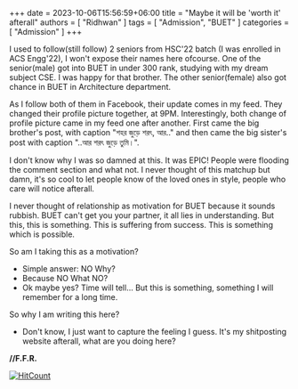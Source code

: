 ﻿+++ 
date = 2023-10-06T15:56:59+06:00
title = "Maybe it will be 'worth it' afterall"
authors = [ "Ridhwan" ]
tags = [ "Admission", "BUET" ]
categories = [ "Admission" ]
+++

I used to follow(still follow) 2 seniors from HSC'22 batch (I was enrolled in ACS Engg'22), I won't expose their names here ofcourse.
One of the senior(male) got into BUET in under 300 rank, studying with my dream subject CSE. I was happy for that brother. The other senior(female) also got chance in BUET in
Architecture department.<br>

As I follow both of them in Facebook, their update comes in my feed. They changed their profile picture together, at 9PM. Interestingly, both change of profile picture
came in my feed one after another. First came the big brother's post, with caption "শহর জুড়ে শরৎ,  আর.." and then came the big sister's post with caption "..আর শরৎ জুড়ে তুমি।".<br>

I don't know why I was so damned at this. It was EPIC! People were flooding the comment section and what not. I never thought of this matchup but damn, it's so cool to let people know
of the loved ones in style, people who care will notice afterall.<br>

I never thought of relationship as motivation for BUET because it sounds rubbish. BUET can't get you your partner, it all lies in understanding.
But this, this is something. This is suffering from success. This is something which is possible.<br>

So am I taking this as a motivation?
- Simple answer: NO
Why?
- Because NO
What NO?
- Ok maybe yes? Time will tell... But this is something, something I will remember for a long time.

So why I am writing this here?
- Don't know, I just want to capture the feeling I guess. It's my shitposting website afterall, what are you doing here?

**//F.F.R.**

[![HitCount](https://hits.dwyl.com/FahimFuad/007a.svg?style=flat-square&show=unique)](http://hits.dwyl.com/FahimFuad/007a)